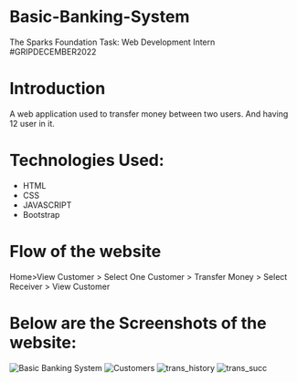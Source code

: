 # Basic-Banking-System
The Sparks Foundation Task: Web Development Intern
#GRIPDECEMBER2022

# Introduction
A web application used to transfer money between two users. And having 12 user in it.

# Technologies Used:
- HTML
- CSS
- JAVASCRIPT
- Bootstrap

# Flow of the website
Home>View Customer > Select One Customer > Transfer Money > Select Receiver > View Customer

# Below are the Screenshots of the website:
![Basic Banking System](https://user-images.githubusercontent.com/121049948/208513936-b94417aa-ecae-4761-84e4-349711ffa6bd.png)
![Customers](https://user-images.githubusercontent.com/121049948/208513946-f68be768-ae6e-4873-839a-9ffd8a5e6177.png)
![trans_history](https://user-images.githubusercontent.com/121049948/208513950-d1081d72-27ef-404b-a638-a6d2586af979.png)
![trans_succ](https://user-images.githubusercontent.com/121049948/208513980-aff4ac91-b9db-4b9f-8e5a-d2be3c3db159.png)

